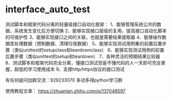 # interface_auto_test
测试脚本和框架代码分离的轻量级接口自动化框架：
1、能够管理系统公共的数据，系统发生变化后方便切换 
2、能够实现接口层级的复用，提高接口自动化脚本的可维护性 
3、能够实现接口之间的关联，也就是需要结果提取器 
4、能够操作数据库处理数据（预制数据、清理垃圾数据） 
5、能够实现测试用例集的前置后置步骤（类似unittest的setupclass和teardownclass）
6、能够实现测试用例的前置后置步骤（类似unittest的setup和teardown）
7、各种灵活的预期结果比较器
8、测试脚本和框架代码完全分离，懂接口测试但是不懂代码的人一天即可完全掌握，超低的学习使用成本
9、支撑http/https协议的接口测试   

有任何疑问加群交流：929233070  多动多得python学习群

使用教程文章：
https://zhuanlan.zhihu.com/p/137048597
